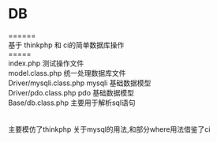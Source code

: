 # DB 
======<br>
基于 thinkphp 和 ci的简单数据库操作<br>
=====<br>
index.php 测试操作文件<br>
model.class.php 统一处理数据库文件<br>
Driver/mysqli.class.php mysqli 基础数据模型<br>
Driver/pdo.class.php pdo 基础数据模型<br>
Base/db.class.php 主要用于解析sql语句<br>
<br><br>
主要模仿了thinkphp 关于mysql的用法,和部分where用法借鉴了ci<br>


